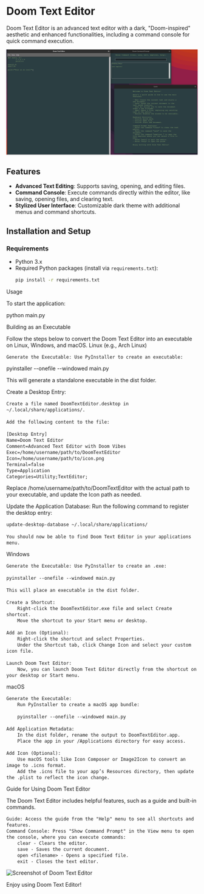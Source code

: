 # Doom Text Editor

Doom Text Editor is an advanced text editor with a dark, "Doom-inspired" aesthetic and enhanced functionalities, including a command console for quick command execution.

![Screenshot of Doom Text Editor](images/doomtext.png)

## Features
- **Advanced Text Editing**: Supports saving, opening, and editing files.
- **Command Console**: Execute commands directly within the editor, like saving, opening files, and clearing text.
- **Stylized User Interface**: Customizable dark theme with additional menus and command shortcuts.

## Installation and Setup

### Requirements
- Python 3.x
- Required Python packages (install via `requirements.txt`):
  ```bash
  pip install -r requirements.txt

Usage

To start the application:

python main.py

Building as an Executable

Follow the steps below to convert the Doom Text Editor into an executable on Linux, Windows, and macOS.
Linux (e.g., Arch Linux)

    Generate the Executable: Use PyInstaller to create an executable:

pyinstaller --onefile --windowed main.py

This will generate a standalone executable in the dist folder.

Create a Desktop Entry:

    Create a file named DoomTextEditor.desktop in ~/.local/share/applications/.

    Add the following content to the file:

    [Desktop Entry]
    Name=Doom Text Editor
    Comment=Advanced Text Editor with Doom Vibes
    Exec=/home/username/path/to/DoomTextEditor
    Icon=/home/username/path/to/icon.png
    Terminal=false
    Type=Application
    Categories=Utility;TextEditor;

Replace /home/username/path/to/DoomTextEditor with the actual path to your executable, and update the Icon path as needed.

Update the Application Database: Run the following command to register the desktop entry:

    update-desktop-database ~/.local/share/applications/

    You should now be able to find Doom Text Editor in your applications menu.

Windows

    Generate the Executable: Use PyInstaller to create an .exe:

    pyinstaller --onefile --windowed main.py

    This will place an executable in the dist folder.

    Create a Shortcut:
        Right-click the DoomTextEditor.exe file and select Create shortcut.
        Move the shortcut to your Start menu or desktop.

    Add an Icon (Optional):
        Right-click the shortcut and select Properties.
        Under the Shortcut tab, click Change Icon and select your custom icon file.

    Launch Doom Text Editor:
        Now, you can launch Doom Text Editor directly from the shortcut on your desktop or Start menu.

macOS

    Generate the Executable:
        Run PyInstaller to create a macOS app bundle:

        pyinstaller --onefile --windowed main.py

    Add Application Metadata:
        In the dist folder, rename the output to DoomTextEditor.app.
        Place the app in your /Applications directory for easy access.

    Add Icon (Optional):
        Use macOS tools like Icon Composer or Image2Icon to convert an image to .icns format.
        Add the .icns file to your app’s Resources directory, then update the .plist to reflect the icon change.

Guide for Using Doom Text Editor

The Doom Text Editor includes helpful features, such as a guide and built-in commands.

    Guide: Access the guide from the "Help" menu to see all shortcuts and features.
    Command Console: Press "Show Command Prompt" in the View menu to open the console, where you can execute commands:
        clear - Clears the editor.
        save - Saves the current document.
        open <filename> - Opens a specified file.
        exit - Closes the text editor.

![Screenshot of Doom Text Editor](images/examp1.png)

Enjoy using Doom Text Editor!
